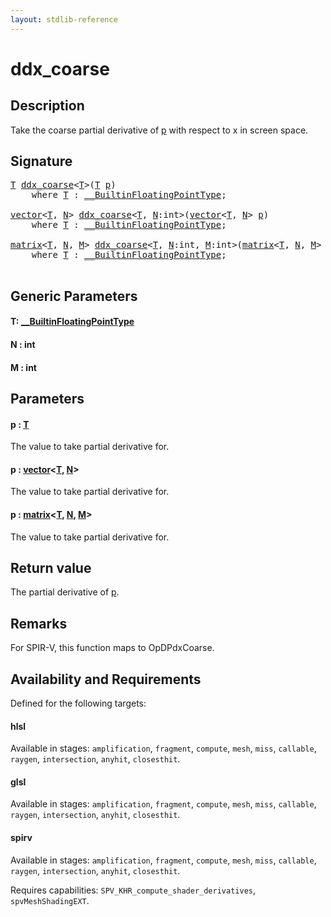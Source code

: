 ```yaml
---
layout: stdlib-reference
---
```


# ddx\_coarse

## Description

Take the coarse partial derivative of <span class='code'><a href="ddx_coarse.html#decl-p" class="code_param">p</a></span> with respect to x in screen space.



## Signature 

<pre>
<a href="ddx_coarse.html#typeparam-T" class="code_type">T</a> <a href="ddx_coarse.html">ddx_coarse</a>&lt;<a href="ddx_coarse.html#typeparam-T" class="code_type">T</a>&gt;(<a href="ddx_coarse.html#typeparam-T" class="code_type">T</a> <a href="ddx_coarse.html#decl-p" class="code_param">p</a>)
    <span class='code_keyword'>where</span> <a href="ddx_coarse.html#typeparam-T" class="code_type">T</a> : <a href="../interfaces/0_builtinfloatingpointtype-029hm/index.html" class="code_type">__BuiltinFloatingPointType</a>;

<a href="../types/vector/index.html" class="code_type">vector</a>&lt;<a href="ddx_coarse.html#typeparam-T" class="code_type">T</a>, <a href="ddx_coarse.html#decl-N" class="code_var">N</a>&gt; <a href="ddx_coarse.html">ddx_coarse</a>&lt;<a href="ddx_coarse.html#typeparam-T" class="code_type">T</a>, <a href="ddx_coarse.html#decl-N" class="code_var">N</a>:<span class="code_keyword">int</span>&gt;(<a href="../types/vector/index.html" class="code_type">vector</a>&lt;<a href="ddx_coarse.html#typeparam-T" class="code_type">T</a>, <a href="ddx_coarse.html#decl-N" class="code_var">N</a>&gt; <a href="ddx_coarse.html#decl-p" class="code_param">p</a>)
    <span class='code_keyword'>where</span> <a href="ddx_coarse.html#typeparam-T" class="code_type">T</a> : <a href="../interfaces/0_builtinfloatingpointtype-029hm/index.html" class="code_type">__BuiltinFloatingPointType</a>;

<a href="../types/matrix/index.html" class="code_type">matrix</a>&lt;<a href="ddx_coarse.html#typeparam-T" class="code_type">T</a>, <a href="ddx_coarse.html#decl-N" class="code_var">N</a>, <a href="ddx_coarse.html#decl-M" class="code_var">M</a>&gt; <a href="ddx_coarse.html">ddx_coarse</a>&lt;<a href="ddx_coarse.html#typeparam-T" class="code_type">T</a>, <a href="ddx_coarse.html#decl-N" class="code_var">N</a>:<span class="code_keyword">int</span>, <a href="ddx_coarse.html#decl-M" class="code_var">M</a>:<span class="code_keyword">int</span>&gt;(<a href="../types/matrix/index.html" class="code_type">matrix</a>&lt;<a href="ddx_coarse.html#typeparam-T" class="code_type">T</a>, <a href="ddx_coarse.html#decl-N" class="code_var">N</a>, <a href="ddx_coarse.html#decl-M" class="code_var">M</a>&gt; <a href="ddx_coarse.html#decl-p" class="code_param">p</a>)
    <span class='code_keyword'>where</span> <a href="ddx_coarse.html#typeparam-T" class="code_type">T</a> : <a href="../interfaces/0_builtinfloatingpointtype-029hm/index.html" class="code_type">__BuiltinFloatingPointType</a>;

</pre>

## Generic Parameters

####  <a id="typeparam-T"></a>T: [\_\_BuiltinFloatingPointType](../interfaces/0_builtinfloatingpointtype-029hm/index.html)
####  <a id="decl-N"></a>N  : int
####  <a id="decl-M"></a>M  : int

## Parameters

####  <a id="decl-p"></a>p  : [T](ddx_coarse.html#typeparam-T)
The value to take partial derivative for.

####  <a id="decl-p"></a>p  : [vector](../types/vector/index.html)\<[T](../types/vector/index.html#typeparam-T), [N](../types/vector/index.html#decl-N)\>
The value to take partial derivative for.

####  <a id="decl-p"></a>p  : [matrix](../types/matrix/index.html)\<[T](../types/matrix/t-0.html), [N](../types/matrix/index.html#decl-N), [M](../types/matrix/index.html#decl-M)\>
The value to take partial derivative for.


## Return value
The partial derivative of <span class='code'><a href="ddx_coarse.html#decl-p" class="code_param">p</a></span>.

## Remarks
For SPIR-V, this function maps to <span class='code'>OpDPdxCoarse</span>.


## Availability and Requirements

Defined for the following targets:

#### hlsl
Available in stages: `amplification`, `fragment`, `compute`, `mesh`, `miss`, `callable`, `raygen`, `intersection`, `anyhit`, `closesthit`.

#### glsl
Available in stages: `amplification`, `fragment`, `compute`, `mesh`, `miss`, `callable`, `raygen`, `intersection`, `anyhit`, `closesthit`.

#### spirv
Available in stages: `amplification`, `fragment`, `compute`, `mesh`, `miss`, `callable`, `raygen`, `intersection`, `anyhit`, `closesthit`.

Requires capabilities: `SPV_KHR_compute_shader_derivatives`, `spvMeshShadingEXT`.


